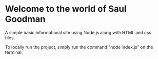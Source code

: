 # Welcome to the world of Saul Goodman
A simple basic informational site using Node.js along with HTML and css files.

To locally run the project, simply run the command "node index.js" on the terminal.